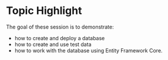 # Topic Highlight

 The goal of these session is to demonstrate:

* how to create and deploy a database
* how to create and use test data
* how to work with the database using Entity Framework Core.